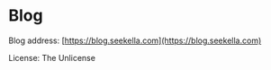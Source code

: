 # Blog

Blog address: [https://blog.seekella.com](https://blog.seekella.com)

License: The Unlicense